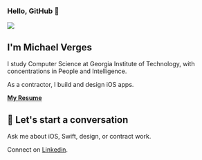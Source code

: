 ### Hello, GitHub 👋

<img src=https://raw.githubusercontent.com/maustinstar/maustinstar/master/profile-banner.png />

## I'm Michael Verges

I study Computer Science at Georgia Institute of Technology, with concentrations in People and Intelligence.

As a contractor, I build and design iOS apps.

[**My Resume**](https://github.com/maustinstar/resume)

## 💬 Let's start a conversation

Ask me about iOS, Swift, design, or contract work.

Connect on [Linkedin](https://www.linkedin.com/in/michaelverges).

<!--
**maustinstar/maustinstar** is a ✨ _special_ ✨ repository because its `README.md` (this file) appears on your GitHub profile.

Here are some ideas to get you started:

- 🔭 I’m currently working on ...
- 🌱 I’m currently learning ...
- 👯 I’m looking to collaborate on ...
- 🤔 I’m looking for help with ...
- 💬 Ask me about ...
- 📫 How to reach me: ...
- 😄 Pronouns: ...
- ⚡ Fun fact: ...
-->
